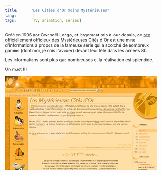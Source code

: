 ```yaml
---
title:      "Les Citées d'Or moins Mystérieuses"
lang:       fr
tags:       [TV, animation, series]
---
```


Créé en 1996 par Gwenaël Longo, et largement mis à jour depuis, ce [site officiellement officieux des Mystérieuses Cités d'Or](http://www.citesdor.com/) est une mine d'informations à propos de la fameuse série qui a scotché de nombreux gamins (dont moi, je dois l'avouer) devant leur télé dans les années 80.

Les informations sont plus que nombreuses et la réalisation est splendide.

Un must !!!

![](les-mysterieuses-cites-d-or.jpg)
